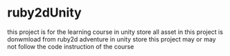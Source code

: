 # ruby2dUnity
this project is for the learning course in unity store
all asset in this project is donwmload from ruby2d adventure in unity store
this project may or may not follow the code instruction of the course
